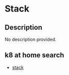 # Stack

## Description

No description provided.

## k8 at home search

- [stack](https://nanne.dev/k8s-at-home-search/#/stack)
